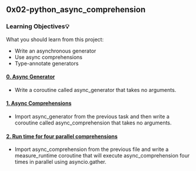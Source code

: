 ## 0x02-python_async_comprehension

### Learning Objectives:bulb:
What you should learn from this project:

* Write an asynchronous generator
* Use async comprehensions
* Type-annotate generators

#### [0. Async Generator](./0-async_generator.py)
* Write a coroutine called async_generator that takes no arguments.

#### [1. Async Comprehensions](./1-async_comprehension.py)
* Import async_generator from the previous task and then write a coroutine called async_comprehension that takes no arguments.

#### [2. Run time for four parallel comprehensions](./2-measure_runtime.py)
* Import async_comprehension from the previous file and write a measure_runtime coroutine that will execute async_comprehension four times in parallel using asyncio.gather.
  
